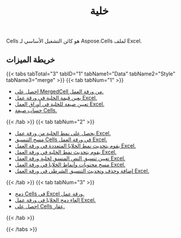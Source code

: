 ﻿---
title: خلية
second_title: Aspose.Cells Cloud Documen
type: docs
url: /ar/working-with-cells/
aliases: [/working-with-worksheets/]
keywords: REST API, spreadsheets, excel, cell
description: "Cells.سحابة API لـ Excel تعمل: الخلايا تعمل"
weight: 100
---
 Cells هو كائن التشغيل الأساسي لـ Aspose.Cells لملف Excel.

## خريطة الميزات


{{< tabs tabTotal="3" tabID="1" tabName1="Data" tabName2="Style" tabName3="merge" >}}
{{< tab tabNum="1" >}}
<div class="row">
    <div class="col-md-6">
        <ul>
            <li><a href="/cells/ar/get-mergedcell-from-a-worksheet//">احصل على MergedCell من ورقة العمل.</a></li>
            <li><a href="/cells/ar/set-value-of-a-cell-in-a-worksheet/">يعين قيمة الخلية في ورقة عمل Excel.</a></li>
            <li><a href="/cells/ar/set-formula-for-a-cell-in-excel-worksheets/">تعيين صيغة للخلية في أوراق العمل Excel.</a></li>
            <li><a href="/cells/ar/calculate-cells-formula/">حساب صيغة Cells.</a></li>            
        </ul>
    </div>
</div>
{{< /tab >}}
{{< tab tabNum="2" >}}
<div class="row">
    <div class="col-md-6">
        <ul>
            <li><a href="/cells/ar/get-cell-style-from-a-worksheet/">يحصل على نمط الخلية من ورقة عمل Excel.</a></li>
            <li><a href="/cells/ar/clear-cells-formatting-in-excel-worksheet/">مسح التنسيق Cells في ورقة العمل Excel.</a></li>
            <li><a href="/cells/ar/update-multiple-cells-style/">يقوم بتحديث نمط الخلايا المتعددة في ورقة العمل Excel.</a></li>
            <li><a href="/cells/ar/change-cell-style-in-excel-worksheet/">يقوم بتحديث نمط الخلية في ورقة العمل Excel.</a></li>
            <li><a href="/cells/ar/apply-rich-text-formatting-to-a-cell/">تعيين تنسيق النص المنسق لخلية ورقة العمل Excel.</a></li>
            <li><a href="/cells/ar/clear-contents-and-styles-of-cells-in-excel-worksheet/">مسح محتويات وأنماط الخلايا في ورقة العمل Excel.</a></li>
            <li><a href="/cells/ar/working-with-conditional-formatting/">إضافة وحذف وتحديث التنسيق الشرطي في ورقة العمل Excel.</a></li>            
        </ul>
    </div>
</div>
{{< /tab >}}
{{< tab tabNum="3" >}}
<div class="row">
    <div class="col-md-6">
        <ul>
            <li><a href="/cells/ar/merge-cells-in-excel-worksheet/">دمج Cells في Excel ورقة عمل.</a></li>
            <li><a href="/cells/ar/Unmerge Cells in Excel Worksheet/">إلغاء دمج الخلايا في ورقة عمل Excel.</a></li>
            <li><a href="/cells/ar/get-cells-properties/">احصل على Cells عقار.</a></li>
        </ul>
</div>
{{< /tab >}}

{{< /tabs >}}


